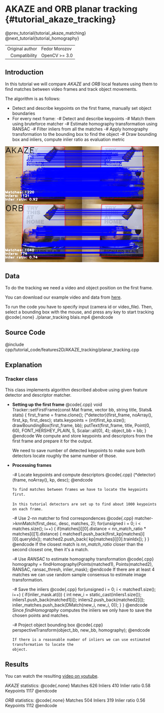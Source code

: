 AKAZE and ORB planar tracking {#tutorial_akaze_tracking}
=============================

@prev_tutorial{tutorial_akaze_matching}
@next_tutorial{tutorial_homography}

|    |    |
| -: | :- |
| Original author | Fedor Morozov |
| Compatibility | OpenCV >= 3.0 |

Introduction
------------

In this tutorial we will compare *AKAZE* and *ORB* local features using them to find matches between
video frames and track object movements.

The algorithm is as follows:

-   Detect and describe keypoints on the first frame, manually set object boundaries
-   For every next frame:
    -#  Detect and describe keypoints
    -#  Match them using bruteforce matcher
    -#  Estimate homography transformation using RANSAC
    -#  Filter inliers from all the matches
    -#  Apply homography transformation to the bounding box to find the object
    -#  Draw bounding box and inliers, compute inlier ratio as evaluation metric

![](images/frame.png)

Data
----

To do the tracking we need a video and object position on the first frame.

You can download our example video and data from
[here](https://docs.google.com/file/d/0B72G7D4snftJandBb0taLVJHMFk).

To run the code you have to specify input (camera id or video_file). Then, select a bounding box with the mouse, and press any key to start tracking
@code{.none}
./planar_tracking blais.mp4
@endcode

Source Code
-----------

@include cpp/tutorial_code/features2D/AKAZE_tracking/planar_tracking.cpp

Explanation
-----------

### Tracker class

This class implements algorithm described abobve using given feature detector and descriptor
matcher.

-   **Setting up the first frame**
    @code{.cpp}
    void Tracker::setFirstFrame(const Mat frame, vector<Point2f> bb, string title, Stats& stats)
    {
        first_frame = frame.clone();
        (*detector)(first_frame, noArray(), first_kp, first_desc);
        stats.keypoints = (int)first_kp.size();
        drawBoundingBox(first_frame, bb);
        putText(first_frame, title, Point(0, 60), FONT_HERSHEY_PLAIN, 5, Scalar::all(0), 4);
        object_bb = bb;
    }
    @endcode
    We compute and store keypoints and descriptors from the first frame and prepare it for the
    output.

    We need to save number of detected keypoints to make sure both detectors locate roughly the same
    number of those.

-   **Processing frames**

    -#  Locate keypoints and compute descriptors
        @code{.cpp}
        (*detector)(frame, noArray(), kp, desc);
        @endcode

        To find matches between frames we have to locate the keypoints first.

        In this tutorial detectors are set up to find about 1000 keypoints on each frame.

    -#  Use 2-nn matcher to find correspondences
        @code{.cpp}
        matcher->knnMatch(first_desc, desc, matches, 2);
        for(unsigned i = 0; i < matches.size(); i++) {
            if(matches[i][0].distance < nn_match_ratio * matches[i][1].distance) {
                matched1.push_back(first_kp[matches[i][0].queryIdx]);
                matched2.push_back(      kp[matches[i][0].trainIdx]);
            }
        }
        @endcode
        If the closest match is *nn_match_ratio* closer than the second closest one, then it's a
        match.

    -#  Use *RANSAC* to estimate homography transformation
        @code{.cpp}
        homography = findHomography(Points(matched1), Points(matched2),
                                    RANSAC, ransac_thresh, inlier_mask);
        @endcode
        If there are at least 4 matches we can use random sample consensus to estimate image
        transformation.

    -#  Save the inliers
        @code{.cpp}
        for(unsigned i = 0; i < matched1.size(); i++) {
            if(inlier_mask.at<uchar>(i)) {
                int new_i = static_cast<int>(inliers1.size());
                inliers1.push_back(matched1[i]);
                inliers2.push_back(matched2[i]);
                inlier_matches.push_back(DMatch(new_i, new_i, 0));
            }
        }
        @endcode
        Since *findHomography* computes the inliers we only have to save the chosen points and
        matches.

    -#  Project object bounding box
        @code{.cpp}
        perspectiveTransform(object_bb, new_bb, homography);
        @endcode

        If there is a reasonable number of inliers we can use estimated transformation to locate the
        object.

Results
-------

You can watch the resulting [video on youtube](http://www.youtube.com/watch?v=LWY-w8AGGhE).

*AKAZE* statistics:
@code{.none}
Matches      626
Inliers      410
Inlier ratio 0.58
Keypoints    1117
@endcode

*ORB* statistics:
@code{.none}
Matches      504
Inliers      319
Inlier ratio 0.56
Keypoints    1112
@endcode
